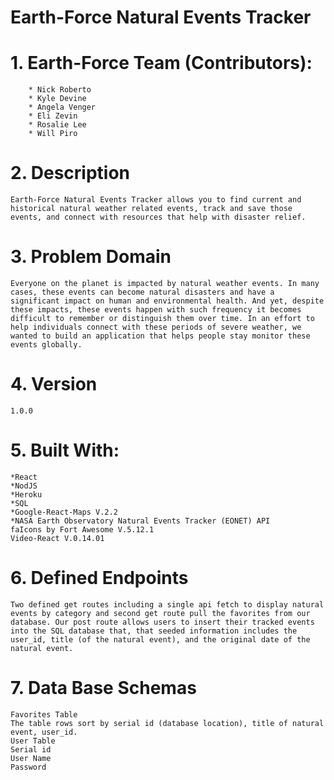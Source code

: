 
# Earth-Force Natural Events Tracker

#   1. Earth-Force Team (Contributors): 
        * Nick Roberto
        * Kyle Devine
        * Angela Venger
        * Eli Zevin
        * Rosalie Lee
        * Will Piro

#   2. Description 
    Earth-Force Natural Events Tracker allows you to find current and historical natural weather related events, track and save those events, and connect with resources that help with disaster relief.

#   3. Problem Domain
    Everyone on the planet is impacted by natural weather events. In many cases, these events can become natural disasters and have a significant impact on human and environmental health. And yet, despite these impacts, these events happen with such frequency it becomes difficult to remember or distinguish them over time. In an effort to help individuals connect with these periods of severe weather, we wanted to build an application that helps people stay monitor these events globally. 

#   4. Version
    1.0.0

#   5. Built With:
    *React
    *NodJS
    *Heroku
    *SQL 
    *Google-React-Maps V.2.2
    *NASA Earth Observatory Natural Events Tracker (EONET) API
    faIcons by Fort Awesome V.5.12.1
    Video-React V.0.14.01

#   6. Defined Endpoints
    Two defined get routes including a single api fetch to display natural events by category and second get route pull the favorites from our database. Our post route allows users to insert their tracked events into the SQL database that, that seeded information includes the user_id, title (of the natural event), and the original date of the natural event.

#   7. Data Base Schemas
    Favorites Table
    The table rows sort by serial id (database location), title of natural event, user_id. 
    User Table
    Serial id
    User Name
    Password
